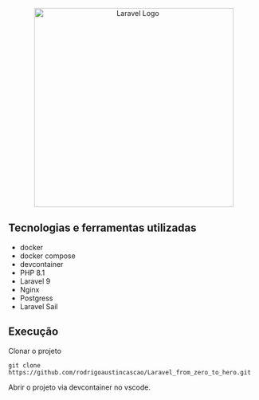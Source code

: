 <p align="center"><a href="https://laravel.com" target="_blank"><img src="https://raw.githubusercontent.com/laravel/art/master/logo-lockup/5%20SVG/2%20CMYK/1%20Full%20Color/laravel-logolockup-cmyk-red.svg" width="400" alt="Laravel Logo"></a></p>

## Tecnologias e ferramentas utilizadas
- docker
- docker compose
- devcontainer
- PHP 8.1
- Laravel 9
- Nginx
- Postgress
- Laravel Sail

## Execução

Clonar o projeto
```
git clone https://github.com/rodrigoaustincascao/Laravel_from_zero_to_hero.git
```

Abrir o projeto via devcontainer no vscode.



